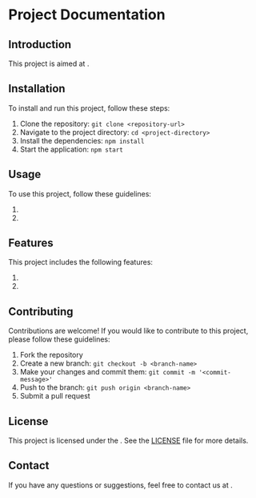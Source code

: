 # Project Documentation

## Introduction
This project is aimed at <provide a brief overview of the project>.

## Installation
To install and run this project, follow these steps:

1. Clone the repository: `git clone <repository-url>`
2. Navigate to the project directory: `cd <project-directory>`
3. Install the dependencies: `npm install`
4. Start the application: `npm start`

## Usage
To use this project, follow these guidelines:

1. <Provide instructions on how to use the project>
2. <Include any relevant code examples or screenshots>

## Features
This project includes the following features:

1. <List the main features of the project>
2. <Provide a brief description of each feature>

## Contributing
Contributions are welcome! If you would like to contribute to this project, please follow these guidelines:

1. Fork the repository
2. Create a new branch: `git checkout -b <branch-name>`
3. Make your changes and commit them: `git commit -m '<commit-message>'`
4. Push to the branch: `git push origin <branch-name>`
5. Submit a pull request

## License
This project is licensed under the <license-name>. See the [LICENSE](LICENSE) file for more details.

## Contact
If you have any questions or suggestions, feel free to contact us at <email-address>.
